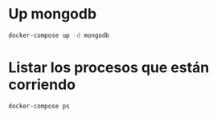 # Up mongodb

```sh
docker-compose up -d mongodb
```

# Listar los procesos que están corriendo
```sh
docker-compose ps
```